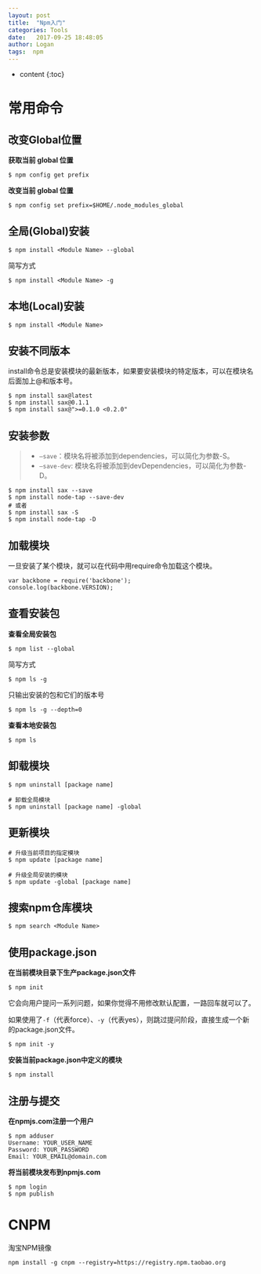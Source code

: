 ```yaml
---
layout: post
title:  "Npm入门"
categories: Tools
date:   2017-09-25 18:48:05
author: Logan
tags:  npm
---
```


* content
{:toc}

# 常用命令

## 改变Global位置

**获取当前 global 位置**

`$ npm config get prefix`

**改变当前 global 位置**

`$ npm config set prefix=$HOME/.node_modules_global`

## 全局(Global)安装

`$ npm install <Module Name> --global`

简写方式

`$ npm install <Module Name> -g`

## 本地(Local)安装

`$ npm install <Module Name>`

## 安装不同版本

install命令总是安装模块的最新版本，如果要安装模块的特定版本，可以在模块名后面加上@和版本号。

```
$ npm install sax@latest
$ npm install sax@0.1.1
$ npm install sax@">=0.1.0 <0.2.0"
```





## 安装参数

> - `–save`：模块名将被添加到dependencies，可以简化为参数-S。
> - `–save-dev`: 模块名将被添加到devDependencies，可以简化为参数-D。

```
$ npm install sax --save
$ npm install node-tap --save-dev
# 或者
$ npm install sax -S
$ npm install node-tap -D
```

## 加载模块

一旦安装了某个模块，就可以在代码中用require命令加载这个模块。

```
var backbone = require('backbone');
console.log(backbone.VERSION);
```

## 查看安装包

**查看全局安装包**

`$ npm list --global`

简写方式

`$ npm ls -g`

只输出安装的包和它们的版本号

`$ npm ls -g --depth=0`

**查看本地安装包**

`$ npm ls`

## 卸载模块

```
$ npm uninstall [package name]

# 卸载全局模块
$ npm uninstall [package name] -global
```

## 更新模块

```
# 升级当前项目的指定模块
$ npm update [package name]

# 升级全局安装的模块
$ npm update -global [package name]
```

## 搜索npm仓库模块

`$ npm search <Module Name>`

## 使用package.json

**在当前模块目录下生产package.json文件**

`$ npm init`

它会向用户提问一系列问题，如果你觉得不用修改默认配置，一路回车就可以了。

如果使用了`-f`（代表force）、`-y`（代表yes），则跳过提问阶段，直接生成一个新的package.json文件。

`$ npm init -y`

**安装当前package.json中定义的模块**

`$ npm install`

## 注册与提交

**在npmjs.com注册一个用户**

```git
$ npm adduser
Username: YOUR_USER_NAME
Password: YOUR_PASSWORD
Email: YOUR_EMAIL@domain.com
```

**将当前模块发布到npmjs.com**

```git
$ npm login
$ npm publish
```

# CNPM

淘宝NPM镜像

```
npm install -g cnpm --registry=https://registry.npm.taobao.org
```